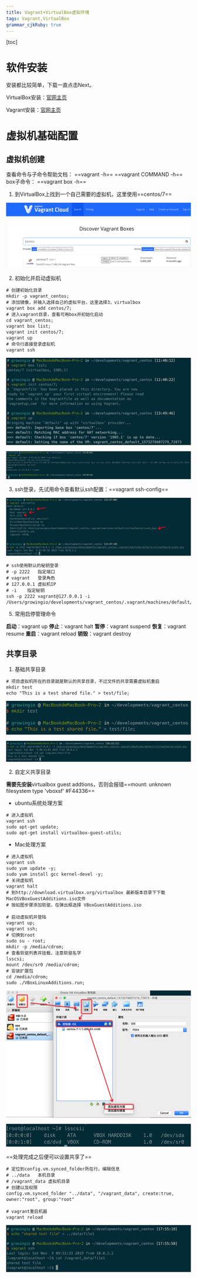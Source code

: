 ```yaml
---
title: Vagrant+VirtualBox虚拟环境
tags: Vagrant,VirtualBox
grammar_cjkRuby: true
---
```


[toc]

# 软件安装

安装都比较简单，下载一直点击Next。

VirtualBox安装：[官网主页](https://www.virtualbox.org/)

Vagrant安装：[官网主页](https://www.vagrantup.com/)

# 虚拟机基础配置

## 虚拟机创建

查看命令与子命令帮助文档：
==vagrant -h==
==vagrant COMMAND -h==
box子命令： ==vagrant box <subcommand> -h==

1. 到VirtualBox上找到一个自己需要的虚拟机，这里使用==centos/7==

![centos/7](./images/1573190736287.png)

2. 初始化并启动虚拟机

``` shell
# 创建初始化目录
mkdir -p vagrant_centos;
# 添加镜像，并输入选择自己的虚拟平台，这里选择3，virtualbox
vagrant box add centos/7;
# 进入vagrant目录，查看可用box并初始化启动
cd vagrant_centos;
vagrant box list;
vagrant init centos/7;
vagrant up
# 命令行直接登录虚拟机
vagrant ssh
```

![初始化并启动虚拟机](./images/1573278645453.png)

![登录虚拟机输出信息并退出](./images/1573283018164.png)

3. ssh登录，先试用命令查看默认ssh配置：==vagrant ssh-config==

![默认ssh配置](./images/1573285870469.png)

``` shell
# ssh使用默认的秘钥登录
# -p 2222	指定端口
# vagrant	登录角色
# 127.0.0.1	虚拟机IP
# -i	指定秘钥
ssh -p 2222 vagrant@127.0.0.1 -i /Users/growingio/developments/vagrant_centos/.vagrant/machines/default/virtualbox/private_key
```

5. 常用启停管理命令

**启动**：vagrant up
**停止**：vagrant halt
**暂停**：vagrant suspend
**恢复**：vagrant resume
**重启**：vagrant reload
**销毁**：vagrant destroy


## 共享目录

1. 基础共享目录

``` shell
# 项目虚拟机所在的目录就是默认的共享目录，不过文件的共享需要虚拟机重启
mkdir test
echo "This is a test shared file." > test/file;
```

![创建共享文件](./images/1573287816498.png)

![共享文件](./images/1573287381279.png)

2. 自定义共享目录

**需要先安装**virtualbox guest addtions，否则会报错==mount: unknown filesystem type 'vboxsf' #F44336==

- ubuntu系统处理方案

``` shell
# 进入虚拟机
vagrant ssh
sudo apt-get update;
sudo apt-get install virtualbox-guest-utils;
```

- Mac处理方案

``` shell
# 进入虚拟机
vagrant ssh
sudo yum update -y;
sudo yum install gcc kernel-devel -y; 
# 关闭虚拟机
vagrant halt
# 到http://download.virtualbox.org/virtualbox 最新版本目录下下载 MacOSVBoxGuestAdditions.iso文件
# 按如图步骤添加软驱，在弹出框选择 VBoxGuestAdditions.iso

# 启动虚拟机并登陆
vagrant up;
vagrant ssh;
# 切换到root
sudo su - root;
mkdir -p /media/cdrom;
# 查看软驱列表并挂载，注意软驱名字
lsscsi;
mount /dev/sr0 /media/cdrom;
# 安装扩展包
cd /media/cdrom;
sudo ./VBoxLinuxAdditions.run;
```

![添加软驱步骤](./images/1573289712905.png)

![设备列表](./images/1573293140210.png)

==处理完成之后便可以设置共享了==

``` shell
# 定位到config.vm.synced_folder所在行，编辑信息
# ../data	本机目录
# /vagrant_data	虚拟机目录
# 创建以及权限
config.vm.synced_folder "../data", "/vagrant_data", create:true, owner:"root", group:"root"

# vagrant重启机器
vagrant reload
```

![测试共享目录](./images/1573293390463.png)


